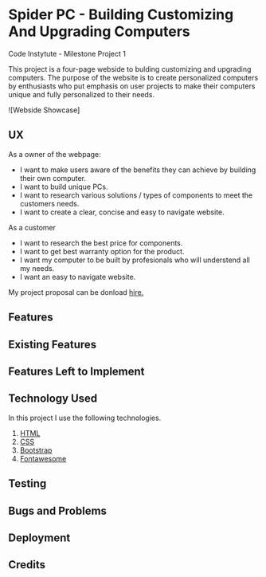 # Spider PC - Building Customizing And Upgrading Computers

Code Instytute - Milestone Project 1

This project is a four-page webside to bulding customizing and upgrading computers. The purpose of the website is to create personalized computers by enthusiasts who put emphasis on user projects to make their computers unique and fully personalized to their needs.

![Webside Showcase]

## UX

As a owner of the webpage:

+ I want to make users aware of the benefits they can achieve by building their own computer.
+ I want to build unique PCs.
+ I want to research various solutions / types of components to meet the customers needs.
+ I want to create a clear, concise and easy to navigate website.

As a customer

+ I want to research the best price for components.
+ I want to get best warranty option for the product.
+ I want my computer to be built by profesionals who will understend all my needs.
+ I want an easy to navigate website.

My project proposal can be donload [hire.](https://github.com/PiotrWojniak/MS1/blob/5b46c10ec2f8495de2c88268b648e50a9f107b8c/readme%20file/wireframe%20MS1%20-%20Piotr%20Wojniak.pdf)

## Features

## Existing Features

## Features Left to Implement

## Technology Used

In this project I use the following technologies.

1. [HTML](https://en.wikipedia.org/wiki/HTML)
1. [CSS](https://en.wikipedia.org/wiki/CSS)
1. [Bootstrap](https://getbootstrap.com/)
1. [Fontawesome](https://fontawesome.com/start)

## Testing

## Bugs and Problems

## Deployment

## Credits